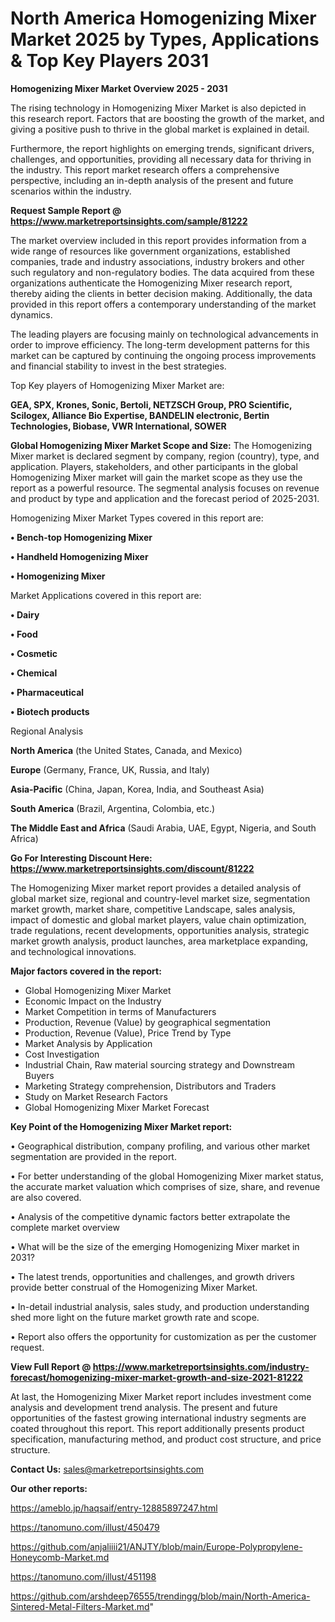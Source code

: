 # North America Homogenizing Mixer Market 2025 by Types, Applications & Top Key Players 2031

<Strong> Homogenizing Mixer Market Overview 2025 - 2031</strong>

The rising technology in Homogenizing Mixer Market is also depicted in this research report. Factors that are boosting the growth of the market, and giving a positive push to thrive in the global market is explained in detail.

Furthermore, the report highlights on emerging trends, significant drivers, challenges, and opportunities, providing all necessary data for thriving in the industry. This report market research offers a comprehensive perspective, including an in-depth analysis of the present and future scenarios within the industry.

<strong>Request Sample Report @ <a href=https://www.marketreportsinsights.com/sample/81222>https://www.marketreportsinsights.com/sample/81222</a></strong>

The market overview included in this report provides information from a wide range of resources like government organizations, established companies, trade and industry associations, industry brokers and other such regulatory and non-regulatory bodies. The data acquired from these organizations authenticate the Homogenizing Mixer research report, thereby aiding the clients in better decision making. Additionally, the data provided in this report offers a contemporary understanding of the market dynamics.

The leading players are focusing mainly on technological advancements in order to improve efficiency. The long-term development patterns for this market can be captured by continuing the ongoing process improvements and financial stability to invest in the best strategies.

Top Key players of Homogenizing Mixer Market are:

<strong>GEA, SPX, Krones, Sonic, Bertoli, NETZSCH Group, PRO Scientific, Scilogex, Alliance Bio Expertise, BANDELIN electronic, Bertin Technologies, Biobase, VWR International, SOWER</strong>

<strong><b>Global Homogenizing Mixer Market Scope and Size:</b></strong>
The Homogenizing Mixer market is declared segment by company, region (country), type, and application. Players, stakeholders, and other participants in the global Homogenizing Mixer market will gain the market scope as they use the report as a powerful resource. The segmental analysis focuses on revenue and product by type and application and the forecast period of 2025-2031.

Homogenizing Mixer Market Types covered in this report are:

<strong>• Bench-top Homogenizing Mixer

• Handheld Homogenizing Mixer

• Homogenizing Mixer</strong>

Market Applications covered in this report are:

<strong>• Dairy

• Food

• Cosmetic

• Chemical

• Pharmaceutical

• Biotech products</strong> 

Regional Analysis

<strong>North America</strong> (the United States, Canada, and Mexico)

<strong>Europe</strong> (Germany, France, UK, Russia, and Italy)

<strong>Asia-Pacific</strong> (China, Japan, Korea, India, and Southeast Asia)

<strong>South America</strong> (Brazil, Argentina, Colombia, etc.)

<strong>The Middle East and Africa</strong> (Saudi Arabia, UAE, Egypt, Nigeria, and South Africa)

<strong>Go For Interesting Discount Here: <a href=https://www.marketreportsinsights.com/discount/81222>https://www.marketreportsinsights.com/discount/81222</a></strong>

The Homogenizing Mixer market report provides a detailed analysis of global market size, regional and country-level market size, segmentation market growth, market share, competitive Landscape, sales analysis, impact of domestic and global market players, value chain optimization, trade regulations, recent developments, opportunities analysis, strategic market growth analysis, product launches, area marketplace expanding, and technological innovations.

<strong><b>Major factors covered in the report:</b></strong>
<ul>
  <li>Global Homogenizing Mixer Market </li>
  <li>Economic Impact on the Industry</li>
  <li>Market Competition in terms of Manufacturers</li>
  <li>Production, Revenue (Value) by geographical segmentation</li>
  <li>Production, Revenue (Value), Price Trend by Type</li>
  <li>Market Analysis by Application</li>
  <li>Cost Investigation</li>
  <li>Industrial Chain, Raw material sourcing strategy and Downstream Buyers</li>
  <li>Marketing Strategy comprehension, Distributors and Traders</li>
  <li>Study on Market Research Factors</li>
  <li>Global Homogenizing Mixer Market Forecast</li>
</ul>

<strong><b>Key Point of the Homogenizing Mixer Market report:</b></strong>

• Geographical distribution, company profiling, and various other market segmentation are provided in the report.

• For better understanding of the global Homogenizing Mixer market status, the accurate market valuation which comprises of size, share, and revenue are also covered.

• Analysis of the competitive dynamic factors better extrapolate the complete market overview

• What will be the size of the emerging Homogenizing Mixer market in 2031?

• The latest trends, opportunities and challenges, and growth drivers provide better construal of the Homogenizing Mixer Market.

• In-detail industrial analysis, sales study, and production understanding shed more light on the future market growth rate and scope.

• Report also offers the opportunity for customization as per the customer request.

<strong><b>View Full Report @ <a href=https://www.marketreportsinsights.com/industry-forecast/homogenizing-mixer-market-growth-and-size-2021-81222>https://www.marketreportsinsights.com/industry-forecast/homogenizing-mixer-market-growth-and-size-2021-81222</a></b></strong>


At last, the Homogenizing Mixer Market report includes investment come analysis and development trend analysis. The present and future opportunities of the fastest growing international industry segments are coated throughout this report. This report additionally presents product specification, manufacturing method, and product cost structure, and price structure.

<strong>Contact Us:</strong>
sales@marketreportsinsights.com

<strong>Our other reports:</strong>

<a href=https://ameblo.jp/haqsaif/entry-12885897247.html>https://ameblo.jp/haqsaif/entry-12885897247.html</a>

<a href=https://tanomuno.com/illust/450479>https://tanomuno.com/illust/450479</a>

<a href=https://github.com/anjaliiii21/ANJTY/blob/main/Europe-Polypropylene-Honeycomb-Market.md>https://github.com/anjaliiii21/ANJTY/blob/main/Europe-Polypropylene-Honeycomb-Market.md</a>

<a href=https://tanomuno.com/illust/451198>https://tanomuno.com/illust/451198</a>

<a href=https://github.com/arshdeep76555/trendingg/blob/main/North-America-Sintered-Metal-Filters-Market.md>https://github.com/arshdeep76555/trendingg/blob/main/North-America-Sintered-Metal-Filters-Market.md</a>"
